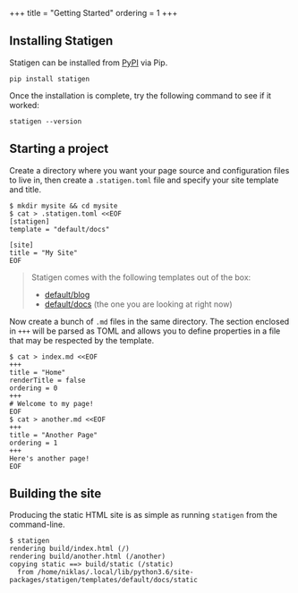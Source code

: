 +++
title = "Getting Started"
ordering = 1
+++

## Installing Statigen

  [PyPI]: https://pypi.python.org/pypi

Statigen can be installed from [PyPI] via Pip.

    pip install statigen

Once the installation is complete, try the following command to see if it
worked:

    statigen --version

## Starting a project

Create a directory where you want your page source and configuration files to
live in, then create a `.statigen.toml` file and specify your site template
and title.

```
$ mkdir mysite && cd mysite
$ cat > .statigen.toml <<EOF
[statigen]
template = "default/docs"

[site]
title = "My Site"
EOF
```

> Statigen comes with the following templates out of the box:
>
> * [default/blog](./templates/blog)
> * [default/docs](./templates/docs) (the one you are looking at right now)

Now create a bunch of `.md` files in the same directory. The section enclosed
in `+++` will be parsed as TOML and allows you to define properties in a file
that may be respected by the template.

```
$ cat > index.md <<EOF
+++
title = "Home"
renderTitle = false
ordering = 0
+++
# Welcome to my page!
EOF
$ cat > another.md <<EOF
+++
title = "Another Page"
ordering = 1
+++
Here's another page!
EOF
```

## Building the site

Producing the static HTML site is as simple as running `statigen` from the
command-line.

```
$ statigen
rendering build/index.html (/)
rendering build/another.html (/another)
copying static ==> build/static (/static)
  from /home/niklas/.local/lib/python3.6/site-packages/statigen/templates/default/docs/static
```
